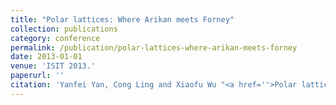 ```yaml
---
title: "Polar lattices: Where Arikan meets Forney"
collection: publications
category: conference
permalink: /publication/polar-lattices-where-arikan-meets-forney
date: 2013-01-01
venue: 'ISIT 2013.'
paperurl: ''
citation: 'Yanfei Yan, Cong Ling and Xiaofu Wu "<a href=''>Polar lattices: Where Arikan meets Forney</a>", ISIT 2013.'
---
```

